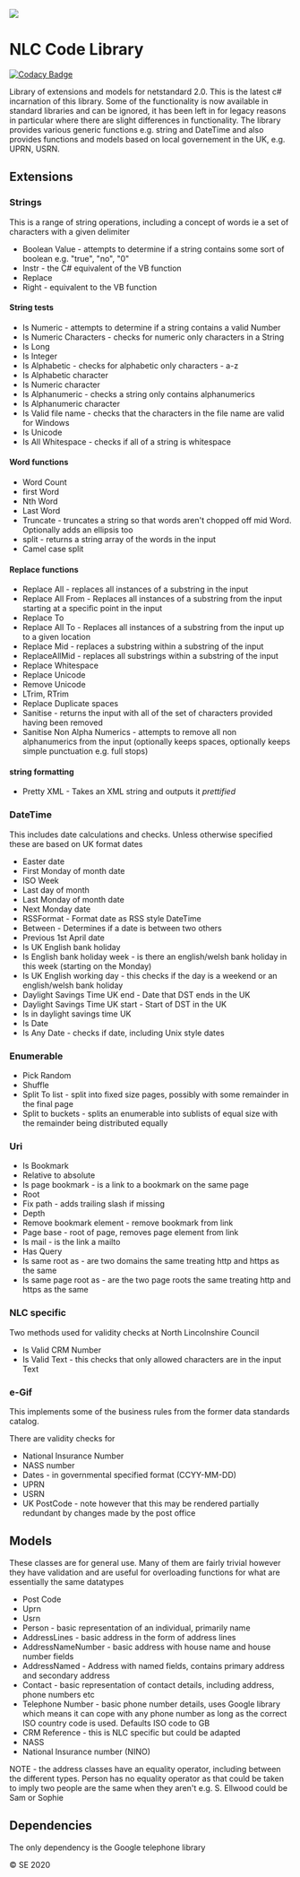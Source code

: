 ![](https://www.northlincs.gov.uk/nlc-logo-b)

# NLC Code Library

<!-- ![.NET Core](https://github.com/NelNlc/Library/workflows/.NET%20Core/badge.svg) 
[![Build Status](https://dev.azure.com/NLBC/Library/_apis/build/status/NelNlc.Library?branchName=master)](https://dev.azure.com/NLBC/Library/_build/latest?definitionId=3&branchName=master)
[![Build Status](https://travis-ci.org/NelNlc/Library.svg?branch=master)](https://travis-ci.org/NelNlc/Library)
[![Build status](https://ci.appveyor.com/api/projects/status/94xxq3hq0qek8qll?svg=true)](https://ci.appveyor.com/project/ellwoods/library)
[![Known Vulnerabilities](https://snyk.io/test/github/Nlincs/Library/badge.svg?targetFile=src/Library.csproj)](https://snyk.io/test/github/Nlincs/Library?targetFile=src/Library.csproj) -->

[![Codacy Badge](https://app.codacy.com/project/badge/Grade/53beda2ce15e45c8b662363f2c1f1344)](https://www.codacy.com/gh/Nlincs/NLC.Library/dashboard?utm_source=github.com&utm_medium=referral&utm_content=Nlincs/NLC.Library&utm_campaign=Badge_Grade)

Library of extensions and models for netstandard 2.0.
This is the latest c# incarnation of this library. Some of the functionality is now available in standard libraries and can be ignored, it has been left in for legacy reasons in particular where there are slight differences in functionality. The library provides various generic functions e.g. string and DateTime and also provides functions and models based on local governement in the UK, e.g. UPRN, USRN.

## Extensions

### Strings

This is a range of string operations, including a concept of words ie a set of characters with a given delimiter

-   Boolean Value - attempts to determine if a string contains some sort of boolean e.g. "true", "no", "0"
-   Instr - the C# equivalent of the VB function
-   Replace
-   Right - equivalent to the VB function

#### String tests

-   Is Numeric - attempts to determine if a string contains a valid Number
-   Is Numeric Characters - checks for numeric only characters in a String
-   Is Long
-   Is Integer
-   Is Alphabetic - checks for alphabetic only characters - a-z
-   Is Alphabetic character
-   Is Numeric character
-   Is Alphanumeric - checks a string only contains alphanumerics
-   Is Alphanumeric character
-   Is Valid file name - checks that the characters in the file name are valid for Windows
-   Is Unicode
-   Is All Whitespace - checks if all of a string is whitespace

#### Word functions

-   Word Count
-   first Word
-   Nth Word
-   Last Word
-   Truncate - truncates a string so that words aren't chopped off mid Word. Optionally adds an ellipsis too
-   split - returns a string array of the words in the input
-   Camel case split

#### Replace functions

-   Replace All - replaces all instances of a substring in the input
-   Replace All From - Replaces all instances of a substring from the input starting at a specific point in the input
-   Replace To 
-   Replace All To - Replaces all instances of a substring from the input up to a given location
-   Replace Mid - replaces a substring within a substring of the input
-   ReplaceAllMid - replaces all substrings within a substring of the input
-   Replace Whitespace
-   Replace Unicode
-   Remove Unicode
-   LTrim, RTrim
-   Replace Duplicate spaces
-   Sanitise - returns the input with all of the set of characters provided having been removed
-   Sanitise Non Alpha Numerics - attempts to remove all non alphanumerics from the input (optionally keeps spaces, optionally keeps simple punctuation e.g. full stops)

#### string formatting

-   Pretty XML - Takes an XML string and outputs it _prettified_

### DateTime

This includes date calculations and checks. Unless otherwise specified these are based on UK format dates

-   Easter date
-   First Monday of month date
-   ISO Week
-   Last day of month 
-   Last Monday of month date
-   Next Monday date
-   RSSFormat - Format date as RSS style DateTime
-   Between - Determines if a date is between two others
-   Previous 1st April date
-   Is UK English bank holiday
-   Is English bank holiday week - is there an english/welsh bank holiday in this week (starting on the Monday)
-   Is UK English working day - this checks if the day is a weekend or an english/welsh bank holiday
-   Daylight Savings Time UK end - Date that DST ends in the UK
-   Daylight Savings Time UK start - Start of DST in the UK
-   Is in daylight savings time UK
-   Is Date
-   Is Any Date - checks if date, including Unix style dates

### Enumerable

-   Pick Random
-   Shuffle
-   Split To list - split into fixed size pages, possibly with some remainder in the final page
-   Split to buckets - splits an enumerable into sublists of equal size with the remainder being distributed equally

### Uri

-   Is Bookmark
-   Relative to absolute
-   Is page bookmark - is a link to a bookmark on the same page
-   Root
-   Fix path - adds trailing slash if missing
-   Depth
-   Remove bookmark element - remove bookmark from link
-   Page base - root of page, removes page element from link
-   Is mail - is the link a mailto
-   Has Query
-   Is same root as - are two domains the same treating http and https as the same
-   Is same page root as - are the two page roots the same treating http and https as the same

### NLC specific

Two methods used for validity checks at North Lincolnshire Council

-   Is Valid CRM Number
-   Is Valid Text - this checks that only allowed characters are in the input Text

### e-Gif

This implements some of the business rules from the former data standards catalog. 

There are validity checks for 

-   National Insurance Number
-   NASS number
-   Dates - in governmental specified format (CCYY-MM-DD)
-   UPRN
-   USRN
-   UK PostCode - note however that this may be rendered partially redundant by changes made by the post office

## Models

These classes are for general use. Many of them are fairly trivial however they have validation and are useful for overloading functions for what are essentially the same datatypes

-   Post Code
-   Uprn
-   Usrn
-   Person - basic representation of an individual, primarily name
-   AddressLines - basic address in the form of address lines
-   AddressNameNumber - basic address with house name and house number fields 
-   AddressNamed - Address with named fields, contains primary address and secondary address
-   Contact - basic representation of contact details, including address, phone numbers etc
-   Telephone Number - basic phone number details, uses Google library which means it can cope with any phone number as long as the correct ISO country code is used. Defaults ISO code to GB
-   CRM Reference - this is NLC specific but could be adapted
-   NASS 
-   National Insurance number (NINO)

NOTE - the address classes have an equality operator, including between the different types. 
Person has no equality operator as that could be taken to imply two people are the same when they aren't
e.g. S. Ellwood could be Sam or Sophie

## Dependencies

The only dependency is the Google telephone library

© SE 2020
